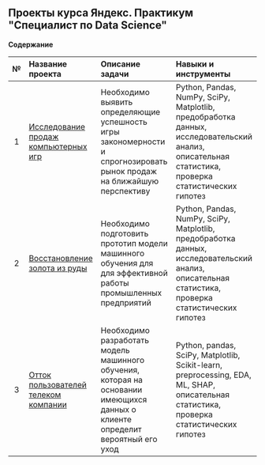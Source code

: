 ## Проекты курса Яндекс. Практикум "Специалист по Data Science"

**Содержание**

|№| Название проекта              | Описание задачи           | Навыки и инструменты                   |
|:--:| :--------------------------------- | :----------------------------------- |:---------------------------|
|  1 | [Исследование продаж компьютерных игр](https://github.com/step8rother/Yandex_Practicum_Data_Scientist/tree/main/Исследование%20продаж%20компьютерных%20игр) | Необходимо выявить определяющие успешность игры закономерности и спрогнозировать рынок продаж на ближайшую перспективу | Python, Pandas, NumPy, SciPy, Matplotlib, предобработка данных, исследовательский анализ, описательная статистика, проверка статистических гипотез |
|  2 | [Восстановление золота из руды](https://github.com/step8rother/Yandex_Practicum_Data_Scientist/tree/main/Восстановление%20золота%20из%20руды) | Необходимо подготовить прототип модели машинного обучения для для эффективной работы промышленных предприятий | Python, Pandas, NumPy, SciPy, Matplotlib, предобработка данных, исследовательский анализ, описательная статистика, проверка статистических гипотез |
|  3 | [Отток пользователей телеком компании](https://github.com/step8rother/Yandex_Practicum_Data_Scientist/tree/main/Отток%20пользователей%20телеком%20компании) | Необходимо разработать модель машинного обучения, которая на основании имеющихся данных о клиенте определит вероятный его уход | Python, pandas, SciPy, Matplotlib, Scikit-learn, preprocessing, EDA, ML, SHAP, описательная статистика, проверка статистических гипотез |
